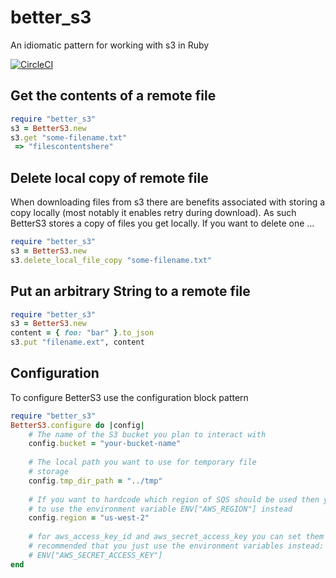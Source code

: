 # better_s3
An idiomatic pattern for working with s3 in Ruby

[![CircleCI](https://circleci.com/gh/Referly/better_s3.svg?style=svg)](https://circleci.com/gh/Referly/better_s3)

## Get the contents of a remote file

```ruby
require "better_s3"
s3 = BetterS3.new
s3.get "some-filename.txt"
 => "filescontentshere"
```

## Delete local copy of remote file

When downloading files from s3 there are benefits associated with storing a copy locally (most notably it enables
retry during download). As such BetterS3 stores a copy of files you get locally. If you want to delete one ...

```ruby
require "better_s3"
s3 = BetterS3.new
s3.delete_local_file_copy "some-filename.txt"
```

## Put an arbitrary String to a remote file

```ruby
require "better_s3"
s3 = BetterS3.new
content = { foo: "bar" }.to_json
s3.put "filename.ext", content
```

## Configuration

To configure BetterS3 use the configuration block pattern

```ruby
require "better_s3"
BetterS3.configure do |config|
    # The name of the S3 bucket you plan to interact with
    config.bucket = "your-bucket-name"
    
    # The local path you want to use for temporary file
    # storage
    config.tmp_dir_path = "../tmp"
    
    # If you want to hardcode which region of SQS should be used then you can set this option. It is recommended
    # to use the environment variable ENV["AWS_REGION"] instead
    config.region = "us-west-2"
    
    # for aws_access_key_id and aws_secret_access_key you can set them in this fashion, but it is strongly
    # recommended that you just use the environment variables instead: ENV["AWS_ACCESS_KEY_ID"], 
    # ENV["AWS_SECRET_ACCESS_KEY"]
end
```